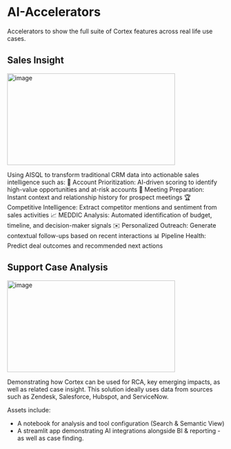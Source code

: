 # AI-Accelerators
Accelerators to show the full suite of Cortex features across real life use cases.


## Sales Insight

<img width="389" height="212" alt="image" src="https://github.com/user-attachments/assets/93ad817d-f28e-4719-9b13-6ab3fe500c5b" />

Using AISQL to transform traditional CRM data into actionable sales intelligence such as:
🎯 Account Prioritization: AI-driven scoring to identify high-value opportunities and at-risk accounts
🤝 Meeting Preparation: Instant context and relationship history for prospect meetings
🏆 Competitive Intelligence: Extract competitor mentions and sentiment from sales activities
📈 MEDDIC Analysis: Automated identification of budget, timeline, and decision-maker signals
✉️ Personalized Outreach: Generate contextual follow-ups based on recent interactions
📊 Pipeline Health: Predict deal outcomes and recommended next actions


## Support Case Analysis

<img width="389" height="212" alt="image" src="https://github.com/user-attachments/assets/93ad817d-f28e-4719-9b13-6ab3fe500c5b" />

Demonstrating how Cortex can be used for RCA, key emerging impacts, as well as related case insight.
This solution ideally uses data from sources such as Zendesk, Salesforce, Hubspot, and ServiceNow.

Assets include:
- A notebook for analysis and tool configuration (Search & Semantic View)
- A streamlit app demonstrating AI integrations alongside BI & reporting - as well as case finding.
